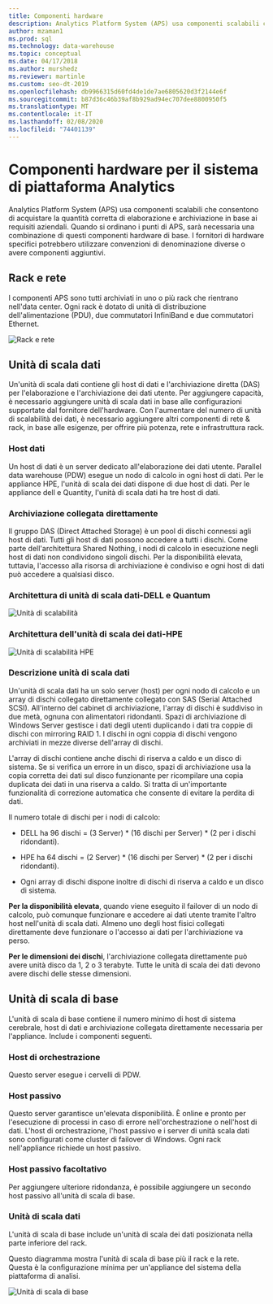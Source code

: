 ```yaml
---
title: Componenti hardware
description: Analytics Platform System (APS) usa componenti scalabili che consentono di acquistare la quantità corretta di elaborazione e archiviazione in base ai requisiti aziendali. Quando si ordinano i punti di APS, sarà necessaria una combinazione di questi componenti hardware di base.
author: mzaman1
ms.prod: sql
ms.technology: data-warehouse
ms.topic: conceptual
ms.date: 04/17/2018
ms.author: murshedz
ms.reviewer: martinle
ms.custom: seo-dt-2019
ms.openlocfilehash: db9966315d60fd4de1de7ae6805620d3f2144e6f
ms.sourcegitcommit: b87d36c46b39af8b929ad94ec707dee8800950f5
ms.translationtype: MT
ms.contentlocale: it-IT
ms.lasthandoff: 02/08/2020
ms.locfileid: "74401139"
---
```

# <a name="hardware-components-for-analytics-platform-system"></a>Componenti hardware per il sistema di piattaforma Analytics

Analytics Platform System (APS) usa componenti scalabili che consentono di acquistare la quantità corretta di elaborazione e archiviazione in base ai requisiti aziendali. Quando si ordinano i punti di APS, sarà necessaria una combinazione di questi componenti hardware di base. I fornitori di hardware specifici potrebbero utilizzare convenzioni di denominazione diverse o avere componenti aggiuntivi.  
 
  
## <a name="rackandnetwork"></a>Rack e rete 
 
I componenti APS sono tutti archiviati in uno o più rack che rientrano nell'data center. Ogni rack è dotato di unità di distribuzione dell'alimentazione (PDU), due commutatori InfiniBand e due commutatori Ethernet.  
  
![Rack e rete](media/rack-and-network.png "Rack e rete APS")  
  
## <a name="datascaleunit"></a>Unità di scala dati
 
Un'unità di scala dati contiene gli host di dati e l'archiviazione diretta (DAS) per l'elaborazione e l'archiviazione dei dati utente. Per aggiungere capacità, è necessario aggiungere unità di scala dati in base alle configurazioni supportate dal fornitore dell'hardware. Con l'aumentare del numero di unità di scalabilità dei dati, è necessario aggiungere altri componenti di rete & rack, in base alle esigenze, per offrire più potenza, rete e infrastruttura rack.  
  
### <a name="data-host"></a>Host dati  

Un host di dati è un server dedicato all'elaborazione dei dati utente. Parallel data warehouse (PDW) esegue un nodo di calcolo in ogni host di dati. Per le appliance HPE, l'unità di scala dei dati dispone di due host di dati. Per le appliance dell e Quantity, l'unità di scala dati ha tre host di dati.  
  
### <a name="direct-attached-storage"></a>Archiviazione collegata direttamente
 
Il gruppo DAS (Direct Attached Storage) è un pool di dischi connessi agli host di dati. Tutti gli host di dati possono accedere a tutti i dischi. Come parte dell'architettura Shared Nothing, i nodi di calcolo in esecuzione negli host di dati non condividono singoli dischi. Per la disponibilità elevata, tuttavia, l'accesso alla risorsa di archiviazione è condiviso e ogni host di dati può accedere a qualsiasi disco.  
  
### <a name="data-scale-unit-architecture---dell-and-quanta"></a>Architettura di unità di scala dati-DELL e Quantum
  
![Unità di scalabilità](media/scalability-unit-dell.png "Unità di scalabilità dell")  
  
### <a name="data-scale-unit-architecture---hpe"></a>Architettura dell'unità di scala dei dati-HPE 
 
![Unità di scalabilità HPE](media/scalability-unit-hpe.png "Unità di scalabilità HPE")  
  
### <a name="data-scale-unit-description"></a>Descrizione unità di scala dati

Un'unità di scala dati ha un solo server (host) per ogni nodo di calcolo e un array di dischi collegato direttamente collegato con SAS (Serial Attached SCSI). All'interno del cabinet di archiviazione, l'array di dischi è suddiviso in due metà, ognuna con alimentatori ridondanti. Spazi di archiviazione di Windows Server gestisce i dati degli utenti duplicando i dati tra coppie di dischi con mirroring RAID 1. I dischi in ogni coppia di dischi vengono archiviati in mezze diverse dell'array di dischi.  
  
L'array di dischi contiene anche dischi di riserva a caldo e un disco di sistema. Se si verifica un errore in un disco, spazi di archiviazione usa la copia corretta dei dati sul disco funzionante per ricompilare una copia duplicata dei dati in una riserva a caldo. Si tratta di un'importante funzionalità di correzione automatica che consente di evitare la perdita di dati.  
  
Il numero totale di dischi per i nodi di calcolo:  
  
-   DELL ha 96 dischi = (3 Server) * (16 dischi per Server) \* (2 per i dischi ridondanti).  
  
-   HPE ha 64 dischi = (2 Server) * (16 dischi per Server) \* (2 per i dischi ridondanti).  
  
-   Ogni array di dischi dispone inoltre di dischi di riserva a caldo e un disco di sistema.  
  
**Per la disponibilità elevata**, quando viene eseguito il failover di un nodo di calcolo, può comunque funzionare e accedere ai dati utente tramite l'altro host nell'unità di scala dati. Almeno uno degli host fisici collegati direttamente deve funzionare o l'accesso ai dati per l'archiviazione va perso.  
  
**Per le dimensioni dei dischi**, l'archiviazione collegata direttamente può avere unità disco da 1, 2 o 3 terabyte. Tutte le unità di scala dei dati devono avere dischi delle stesse dimensioni.  
  
## <a name="basescaleunit"></a>Unità di scala di base 
 
L'unità di scala di base contiene il numero minimo di host di sistema cerebrale, host di dati e archiviazione collegata direttamente necessaria per l'appliance. Include i componenti seguenti. 
  
### <a name="orchestration-host"></a>Host di orchestrazione  
Questo server esegue i cervelli di PDW.
  
### <a name="passive-host"></a>Host passivo  
Questo server garantisce un'elevata disponibilità. È online e pronto per l'esecuzione di processi in caso di errore nell'orchestrazione o nell'host di dati. L'host di orchestrazione, l'host passivo e i server di unità scala dati sono configurati come cluster di failover di Windows. Ogni rack nell'appliance richiede un host passivo.  
  
### <a name="optional-passive-host"></a>Host passivo facoltativo  
Per aggiungere ulteriore ridondanza, è possibile aggiungere un secondo host passivo all'unità di scala di base.  
  
### <a name="data-scale-unit"></a>Unità di scala dati  
L'unità di scala di base include un'unità di scala dei dati posizionata nella parte inferiore del rack.  
  
Questo diagramma mostra l'unità di scala di base più il rack e la rete. Questa è la configurazione minima per un'appliance del sistema della piattaforma di analisi.  
  
![Unità di scala di base](media/base-scale-unit.png "Unità di scala di base")  
 
